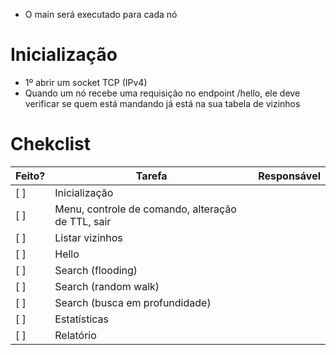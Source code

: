 - O main será executado para cada nó

# Inicialização

- 1º abrir um socket TCP (IPv4)
- Quando um nó recebe uma requisição no endpoint /hello, ele deve verificar se quem está mandando já está na sua tabela de vizinhos

# Chekclist

| Feito? | Tarefa                                            | Responsável |
| ------ | ------------------------------------------------- | ----------- |
| [ ]    | Inicialização                                     |
| [ ]    | Menu, controle de comando, alteração de TTL, sair |
| [ ]    | Listar vizinhos                                   |
| [ ]    | Hello                                             |
| [ ]    | Search (flooding)                                 |
| [ ]    | Search (random walk)                              |
| [ ]    | Search (busca em profundidade)                    |
| [ ]    | Estatísticas                                      |
| [ ]    | Relatório                                         |
